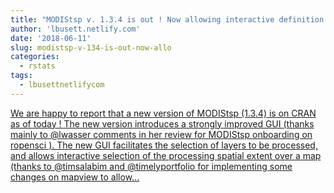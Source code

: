 ```yaml
---
title: "MODIStsp v. 1.3.4 is out ! Now allowing interactive definition of processing extent!"
author: 'lbusett.netlify.com'
date: '2018-06-11'
slug: modistsp-v-134-is-out-now-allo
categories:
  - rstats
tags:
  - lbusettnetlifycom
---
```


[We are happy to report that a new version of MODIStsp (1.3.4) is on CRAN as of today ! The new version introduces a strongly improved GUI (thanks mainly to @lwasser comments in her review for MODIStsp onboarding on ropensci ). The new GUI facilitates the selection of layers to be processed, and allows interactive selection of the processing spatial extent over a map (thanks to @timsalabim and @timelyportfolio for implementing some changes on mapview to allow...<click to read more>](https://lbusett.netlify.com/post/modistsp-v-1-3-4-is-out-now-allowing-interactive-definition-of-processing-extent/)

